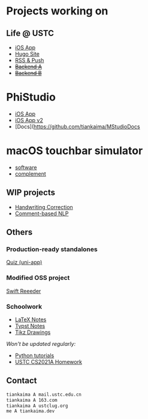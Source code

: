 # Projects working on

## Life @ USTC
- [iOS App](https://github.com/Life-USTC/Life-USTC)
- [Hugo Site](https://github.com/Life-USTC/LU_Web)
- [RSS & Push](https://github.com/Life-USTC/LU_RSS)
- [~~Backend A~~](https://github.com/Life-USTC/LU_Notification)
- [~~Backend B~~](https://github.com/Life-USTC/LU_Server)

# PhiStudio
- [iOS App](https://github.com/tiankaima/PhiStudioiOS)
- [iOS App v2](https://github.com/tiankaima/PhiStudio-v2)
- [Docs](https://github.com/tiankaima/MStudioDocs

# macOS touchbar simulator
- [software](https://github.com/tiankaima/touch-bar-simulator)
- [complement](https://github.com/tiankaima/KeyboardShortcuts)

## WIP projects
- [Handwriting Correction](https://github.com/tiankaima/Handwriting)
- [Comment-based NLP](https://github.com/tiankaima/asoul-comment)


## Others
### Production-ready standalones
[Quiz (uni-app)](https://github.com/tiankaima/uniapp-quiz)

### Modified OSS project
[Swift Reeeder](https://github.com/tiankaima/reeeed)


### Schoolwork
- [LaTeX Notes](https://github.com/tiankaima/thesis)
- [Typst Notes](https://github.com/tiankaima/typst-notes)
- [Tikz Drawings](https://github.com/tiankaima/latex-tests)

*Won't be updated regularly:*
- [Python tutorials](https://github.com/tiankaima/python-tutorial-projects)
- [USTC CS2021A Homework](https://github.com/tiankaima/USTC-Homework-CS2021A)


## Contact

```txt
tiankaima A mail.ustc.edu.cn
tiankaima A 163.com
tiankaima A ustclug.org
me A tiankaima.dev
```
